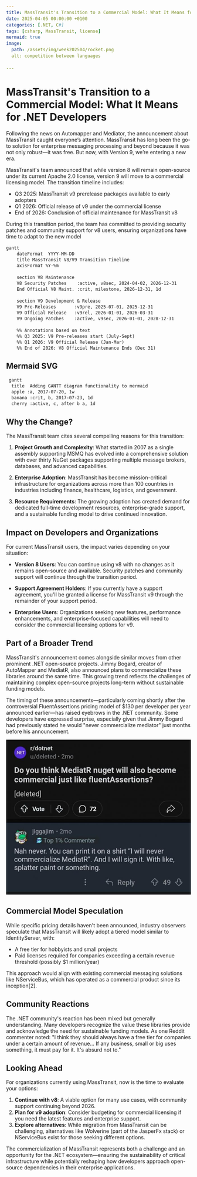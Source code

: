 ```yaml
---
title: MassTransit's Transition to a Commercial Model: What It Means for .NET Developers
date: 2025-04-05 00:00:00 +0100  
categories: [.NET, C#]  
tags: [csharp, MassTransit, license]  
mermaid: true
image:  
  path: /assets/img/week202504/rocket.png 
  alt: competition between languages

---
```


# MassTransit's Transition to a Commercial Model: What It Means for .NET Developers

Following the news on Automapper and Mediator, the announcement about MassTransit caught everyone’s attention. MassTransit has long been the go-to solution for enterprise messaging processing and beyond because it was not only robust—it was free. But now, with Version 9, we’re entering a new era.

MassTransit's team announced that while version 8 will remain open-source under its current Apache 2.0 license, version 9 will move to a commercial licensing model. The transition timeline includes:

- Q3 2025: MassTransit v9 prerelease packages available to early adopters
- Q1 2026: Official release of v9 under the commercial license
- End of 2026: Conclusion of official maintenance for MassTransit v8

During this transition period, the team has committed to providing security patches and community support for v8 users, ensuring organizations have time to adapt to the new model

```mermaid
gantt
    dateFormat  YYYY-MM-DD
    title MassTransit V8/V9 Transition Timeline
    axisFormat %Y-%m

    section V8 Maintenance
    V8 Security Patches    :active, v8sec, 2024-04-02, 2026-12-31
    End Official V8 Maint. :crit, milestone, 2026-12-31, 1d

    section V9 Development & Release
    V9 Pre-Releases       :v9pre, 2025-07-01, 2025-12-31
    V9 Official Release   :v9rel, 2026-01-01, 2026-03-31
    V9 Ongoing Patches    :active, v9sec, 2026-01-01, 2028-12-31

    %% Annotations based on text
    %% Q3 2025: V9 Pre-releases start (July-Sept)
    %% Q1 2026: V9 Official Release (Jan-Mar)
    %% End of 2026: V8 Official Maintenance Ends (Dec 31)
```

## Mermaid SVG

```mermaid
 gantt
  title  Adding GANTT diagram functionality to mermaid
  apple :a, 2017-07-20, 1w
  banana :crit, b, 2017-07-23, 1d
  cherry :active, c, after b a, 1d
```

## Why the Change?

The MassTransit team cites several compelling reasons for this transition:

1. **Project Growth and Complexity**: What started in 2007 as a single assembly supporting MSMQ has evolved into a comprehensive solution with over thirty NuGet packages supporting multiple message brokers, databases, and advanced capabilities.

2. **Enterprise Adoption**: MassTransit has become mission-critical infrastructure for organizations across more than 100 countries in industries including finance, healthcare, logistics, and government.

3. **Resource Requirements**: The growing adoption has created demand for dedicated full-time development resources, enterprise-grade support, and a sustainable funding model to drive continued innovation.

## Impact on Developers and Organizations

For current MassTransit users, the impact varies depending on your situation:

- **Version 8 Users**: You can continue using v8 with no changes as it remains open-source and available. Security patches and community support will continue through the transition period.

- **Support Agreement Holders**: If you currently have a support agreement, you'll be granted a license for MassTransit v9 through the remainder of your support period.

- **Enterprise Users**: Organizations seeking new features, performance enhancements, and enterprise-focused capabilities will need to consider the commercial licensing options for v9.

## Part of a Broader Trend

MassTransit's announcement comes alongside similar moves from other prominent .NET open-source projects. Jimmy Bogard, creator of AutoMapper and MediatR, also announced plans to commercialize these libraries around the same time. This growing trend reflects the challenges of maintaining complex open-source projects long-term without sustainable funding models.

The timing of these announcements—particularly coming shortly after the controversial FluentAssertions pricing model of $130 per developer per year announced earlier—has raised eyebrows in the .NET community. Some developers have expressed surprise, especially given that Jimmy Bogard had previously stated he would "never commercialize mediator" just months before his announcement.

![Jimmy post](/assets/img/week202504/jimmyNever.jpg)

## Commercial Model Speculation

While specific pricing details haven't been announced, industry observers speculate that MassTransit will likely adopt a tiered model similar to IdentityServer, with:

- A free tier for hobbyists and small projects
- Paid licenses required for companies exceeding a certain revenue threshold (possibly $1 million/year)

This approach would align with existing commercial messaging solutions like NServiceBus, which has operated as a commercial product since its inception[2].

## Community Reactions

The .NET community's reaction has been mixed but generally understanding. Many developers recognize the value these libraries provide and acknowledge the need for sustainable funding models. As one Reddit commenter noted: "I think they should always have a free tier for companies under a certain amount of revenue... If any business, small or big uses something, it must pay for it. It's absurd not to."

## Looking Ahead

For organizations currently using MassTransit, now is the time to evaluate your options:

1. **Continue with v8**: A viable option for many use cases, with community support continuing beyond 2026.
2. **Plan for v9 adoption**: Consider budgeting for commercial licensing if you need the latest features and enterprise support.
3. **Explore alternatives**: While migration from MassTransit can be challenging, alternatives like Wolverine (part of the JasperFx stack) or NServiceBus exist for those seeking different options.

The commercialization of MassTransit represents both a challenge and an opportunity for the .NET ecosystem—ensuring the sustainability of critical infrastructure while potentially reshaping how developers approach open-source dependencies in their enterprise applications.
